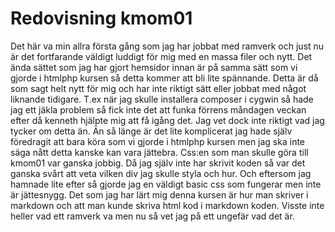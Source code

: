 ---
---
Redovisning kmom01
=========================

Det här va min allra första gång som jag har jobbat med ramverk och just nu är det fortfarande väldigt luddigt för mig med en massa filer och nytt. Det ända sättet som jag har gjort hemsidor innan är på samma sätt som vi gjorde i htmlphp kursen så detta kommer att bli lite spännande. Detta är då som sagt helt nytt för mig och har inte riktigt sätt eller jobbat med något liknande tidigare. T.ex när jag skulle installera composer i cygwin så hade jag ett jäkla problem så fick inte det att funka förrens måndagen veckan efter då kenneth hjälpte mig att få igång det. Jag vet dock inte riktigt vad jag tycker om detta än. Än så länge är det lite komplicerat jag hade själv föredragit att bara köra som vi gjorde i htmlphp kursen men jag ska inte säga nått detta kanske kan vara jättebra. Css:en som man skulle göra till kmom01 var ganska jobbig. Då jag själv inte har skrivit koden så var det ganska svårt att veta vilken div jag skulle styla och hur. Och eftersom jag hamnade lite efter så gjorde jag en väldigt basic css som fungerar men inte är jättesnygg. Det som jag har lärt mig denna kursen är hur man skriver i markdown och att man kunde skriva html kod i markdown koden. Visste inte heller vad ett ramverk va men nu så vet jag på ett ungefär vad det är.